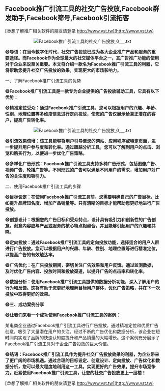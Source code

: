 ## **Facebook推广引流工具的社交广告投放,Facebook群发助手,Facebook筛号,Facebook引流拓客**

[😍想了解推广相关软件的朋友请登录 http://www.vst.tw](http://www.vst.tw)

 <center><img src="https://vst.tw/MP4/tuiguang/png/1.png" alt="Facebook推广引流工具的社交广告投放_0___.txt"></center>

**😄导语：在当今数字化时代，社交广告投放已成为各大企业推广产品和服务的重要途径。而Facebook作为全球最大的社交媒体平台之一，其广告推广功能的使用对于企业来说至关重要。本文将介绍一款名为Facebook推广引流工具的利器，它将帮助您提升社交广告投放的效果，实现更大的市场影响力。**

一、了解Facebook推广引流工具的优势

**😄Facebook推广引流工具是一款专为企业提供的广告投放辅助工具，它具有以下优势：**

**😄精准定位受众：通过Facebook推广引流工具，您可以根据用户的兴趣、年龄、性别、地理位置等多维度信息进行定向投放，使您的广告仅展示给真正潜在的客户，提高广告转化率。**

 <center><img src="https://vst.tw/MP4/tuiguang/png/0.png" alt="Facebook推广引流工具的社交广告投放_0___.txt"></center>

**😄引流效果倍增：该工具能够将用户引导至您的网站、应用程序或特定页面，进一步提升用户参与度和转化率。通过跟踪分析工具，您可以了解到用户的点击、浏览和购买行为，以便进一步优化广告策略。**

**😄多样化广告形式：Facebook推广引流工具支持多种广告形式，包括图像广告、视频广告、轮播广告等。不同形式的广告可以满足不同用户的需求，增加用户对广告的关注度和吸引力。**

二、使用Facebook推广引流工具的步骤

**😄目标设定：在使用Facebook推广引流工具前，您需要明确自己的广告目标，比如提升品牌知名度、增加产品销量等。只有清晰的目标才能帮助您更好地进行广告投放。**

**😄创意设计：根据您的广告目标和受众特点，设计具有吸引力和创新性的广告创意。创意内容应与产品或服务的核心特点相契合，并且能够引起用户的兴趣和共鸣。**

**😄定向投放：通过Facebook推广引流工具的定向投放功能，选择适合的用户人群进行广告投放。您可以根据用户的兴趣、年龄、性别、地理位置等进行精准定位，以提高广告的有效触达率。**

**😄广告优化：在广告投放期间，密切关注广告效果和用户反馈。通过监测数据，及时优化广告内容、投放时间和投放渠道，以提升广告的点击率和转化率。**

**😄数据分析：使用Facebook推广引流工具提供的数据分析功能，深入了解用户的行为和反馈。这将有助于您更好地理解目标用户群体，优化广告策略，并在下一次投放中取得更好的效果。**

**😄三、成功案例分享**

**😄让我们来看一个成功使用Facebook推广引流工具的案例：**

某电商企业通过Facebook推广引流工具进行广告投放，通过精准定位和优质广告创意，吸引了大量潜在用户的关注。经过不断的广告优化和数据分析，该企业在短时间内实现了品牌的快速认知度提升和产品销量的大幅增长。这个案例充分展示了Facebook推广引流工具对于企业广告投放的巨大价值。

**😄结语：Facebook推广引流工具作为提升社交广告投放效果的利器，为企业带来了更广阔的市场机遇。通过合理的目标设定、创意设计、定向投放、广告优化和数据分析，您可以最大程度地利用这一工具，实现更好的广告效果，提升市场竞争力。赶紧使用Facebook推广引流工具，让您的社交广告投放更上一层楼！**

[😍想了解推广相关软件的朋友请登录 http://www.vst.tw](http://www.vst.tw)



